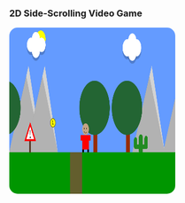 ### 2D Side-Scrolling Video Game

<img src='https://github.com/Kiana-Jafari/2D-Side-Scrolling-Video-Game/blob/main/Preview.png' alt='Video Game Demo' width='300' height='300' style='border-radius: 15px;'></img>
